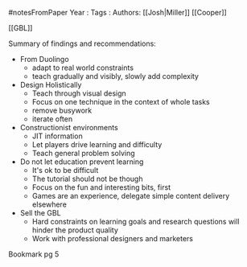 #notesFromPaper
Year   :
Tags   :
Authors: [[Josh|Miller]] [[Cooper]]

[[GBL]]

Summary of findings and recommendations:

 - From Duolingo
   - adapt to real world constraints
   - teach gradually and visibly, slowly add complexity
 - Design Holistically
   - Teach through visual design
   - Focus on one technique in the context of whole tasks
   - remove busywork
   - iterate often
 - Constructionist environments
   - JIT information
   - Let players drive learning and difficulty
   - Teach general problem solving
 - Do not let education prevent learning
   - It's ok to be difficult
   - The tutorial should not be though
   - Focus on the fun and interesting bits, first
   - Games are an experience, delegate simple content delivery elsewhere
 - Sell the GBL
   - Hard constraints on learning goals and research questions will hinder the product quality
   - Work with professional designers and marketers

Bookmark pg 5
